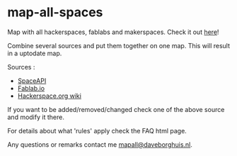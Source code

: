 # map-all-spaces

Map with all hackerspaces, fablabs and makerspaces. Check it out [here](https://mapall.space)!

Combine several sources and put them together on one map. This will result in a uptodate map.

Sources :
- [SpaceAPI](https://spaceapi.io/)
- [Fablab.io](https://fablab.io)
- [Hackerspace.org wiki](https://wiki.hackerspaces.org)

If you want to be added/removed/changed check one of the above source and modify it there.


For details about what 'rules' apply check the FAQ html page.

Any questions or remarks contact me mapall@daveborghuis.nl.
